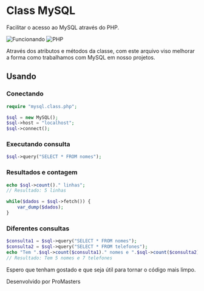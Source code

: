 # Class MySQL
Facilitar o acesso ao MySQL através do PHP.

![Funcionando](https://img.shields.io/badge/Funcionando-OK-green.svg?style=flat-square) ![PHP](https://img.shields.io/badge/PHP-5.4.12-blue.svg?style=flat-square)

Através dos atributos e métodos da classe, com este arquivo viso melhorar a forma como trabalhamos com MySQL em nosso projetos.

## Usando

### Conectando
```php
require "mysql.class.php";

$sql = new MySQL();
$sql->host = "localhost";
$sql->connect();
```

### Executando consulta
```php
$sql->query("SELECT * FROM nomes");
```

### Resultados e contagem
```php
echo $sql->count()." linhas";
// Resultado: 5 linhas

while($dados = $sql->fetch()) {
	var_dump($dados);
}
```

### Diferentes consultas
```php
$consulta1 = $sql->query("SELECT * FROM nomes");
$consulta2 = $sql->query("SELECT * FROM telefones");
echo "Tem ".$sql->count($consulta1)." nomes e ".$sql->count($consulta2)." telefones";
// Resultado: Tem 5 nomes e 7 telefones
```

Espero que tenham gostado e que seja útil para tornar o código mais limpo.

Desenvolvido por ProMasters
